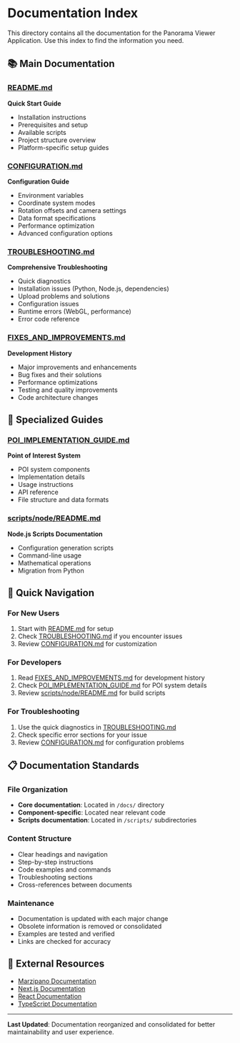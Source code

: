 # Documentation Index

This directory contains all the documentation for the Panorama Viewer Application. Use this index to find the information you need.

## 📚 Main Documentation

### [README.md](./README.md)
**Quick Start Guide**
- Installation instructions
- Prerequisites and setup
- Available scripts
- Project structure overview
- Platform-specific setup guides

### [CONFIGURATION.md](./CONFIGURATION.md)
**Configuration Guide**
- Environment variables
- Coordinate system modes
- Rotation offsets and camera settings
- Data format specifications
- Performance optimization
- Advanced configuration options

### [TROUBLESHOOTING.md](./TROUBLESHOOTING.md)
**Comprehensive Troubleshooting**
- Quick diagnostics
- Installation issues (Python, Node.js, dependencies)
- Upload problems and solutions
- Configuration issues
- Runtime errors (WebGL, performance)
- Error code reference

### [FIXES_AND_IMPROVEMENTS.md](./FIXES_AND_IMPROVEMENTS.md)
**Development History**
- Major improvements and enhancements
- Bug fixes and their solutions
- Performance optimizations
- Testing and quality improvements
- Code architecture changes

## 🎯 Specialized Guides

### [POI_IMPLEMENTATION_GUIDE.md](../POI_IMPLEMENTATION_GUIDE.md)
**Point of Interest System**
- POI system components
- Implementation details
- Usage instructions
- API reference
- File structure and data formats

### [scripts/node/README.md](../scripts/node/README.md)
**Node.js Scripts Documentation**
- Configuration generation scripts
- Command-line usage
- Mathematical operations
- Migration from Python

## 🚀 Quick Navigation

### For New Users
1. Start with [README.md](./README.md) for setup
2. Check [TROUBLESHOOTING.md](./TROUBLESHOOTING.md) if you encounter issues
3. Review [CONFIGURATION.md](./CONFIGURATION.md) for customization

### For Developers
1. Read [FIXES_AND_IMPROVEMENTS.md](./FIXES_AND_IMPROVEMENTS.md) for development history
2. Check [POI_IMPLEMENTATION_GUIDE.md](../POI_IMPLEMENTATION_GUIDE.md) for POI system details
3. Review [scripts/node/README.md](../scripts/node/README.md) for build scripts

### For Troubleshooting
1. Use the quick diagnostics in [TROUBLESHOOTING.md](./TROUBLESHOOTING.md)
2. Check specific error sections for your issue
3. Review [CONFIGURATION.md](./CONFIGURATION.md) for configuration problems

## 📋 Documentation Standards

### File Organization
- **Core documentation**: Located in `/docs/` directory
- **Component-specific**: Located near relevant code
- **Scripts documentation**: Located in `/scripts/` subdirectories

### Content Structure
- Clear headings and navigation
- Step-by-step instructions
- Code examples and commands
- Troubleshooting sections
- Cross-references between documents

### Maintenance
- Documentation is updated with each major change
- Obsolete information is removed or consolidated
- Examples are tested and verified
- Links are checked for accuracy

## 🔗 External Resources

- [Marzipano Documentation](https://www.marzipano.net/docs.html)
- [Next.js Documentation](https://nextjs.org/docs)
- [React Documentation](https://react.dev/)
- [TypeScript Documentation](https://www.typescriptlang.org/docs/)

---

**Last Updated**: Documentation reorganized and consolidated for better maintainability and user experience.